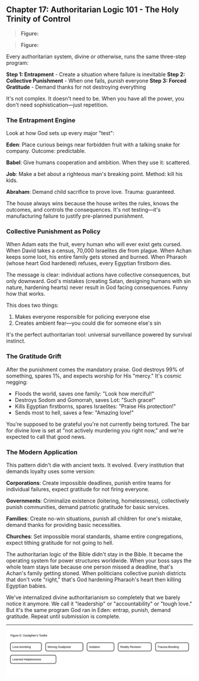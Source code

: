 ## Chapter 17: Authoritarian Logic 101 - The Holy Trinity of Control

> **Figure:**



> **Figure:**



Every authoritarian system, divine or otherwise, runs the same three-step program:

**Step 1: Entrapment** - Create a situation where failure is inevitable
**Step 2: Collective Punishment** - When one fails, punish everyone
**Step 3: Forced Gratitude** - Demand thanks for not destroying everything

It's not complex. It doesn't need to be. When you have all the power, you don't need sophistication—just repetition.

### The Entrapment Engine

Look at how God sets up every major "test":

**Eden**: Place curious beings near forbidden fruit with a talking snake for company. Outcome: predictable.

**Babel**: Give humans cooperation and ambition. When they use it: scattered.

**Job**: Make a bet about a righteous man's breaking point. Method: kill his kids.

**Abraham**: Demand child sacrifice to prove love. Trauma: guaranteed.

The house always wins because the house writes the rules, knows the outcomes, and controls the consequences. It's not testing—it's manufacturing failure to justify pre-planned punishment.

### Collective Punishment as Policy

When Adam eats the fruit, every human who will ever exist gets cursed.
When David takes a census, 70,000 Israelites die from plague.
When Achan keeps some loot, his entire family gets stoned and burned.
When Pharaoh (whose heart God hardened) refuses, every Egyptian firstborn dies.

The message is clear: individual actions have collective consequences, but only downward. God's mistakes (creating Satan, designing humans with sin nature, hardening hearts) never result in God facing consequences. Funny how that works.

This does two things:
1. Makes everyone responsible for policing everyone else
2. Creates ambient fear—you could die for someone else's sin

It's the perfect authoritarian tool: universal surveillance powered by survival instinct.

### The Gratitude Grift

After the punishment comes the mandatory praise. God destroys 99% of something, spares 1%, and expects worship for His "mercy." It's cosmic negging:

- Floods the world, saves one family: "Look how merciful!"
- Destroys Sodom and Gomorrah, saves Lot: "Such grace!"
- Kills Egyptian firstborns, spares Israelites: "Praise His protection!"
- Sends most to hell, saves a few: "Amazing love!"

You're supposed to be grateful you're not currently being tortured. The bar for divine love is set at "not actively murdering you right now," and we're expected to call that good news.

### The Modern Application

This pattern didn't die with ancient texts. It evolved. Every institution that demands loyalty uses some version:

**Corporations**: Create impossible deadlines, punish entire teams for individual failures, expect gratitude for not firing everyone.

**Governments**: Criminalize existence (loitering, homelessness), collectively punish communities, demand patriotic gratitude for basic services.

**Families**: Create no-win situations, punish all children for one's mistake, demand thanks for providing basic necessities.

**Churches**: Set impossible moral standards, shame entire congregations, expect tithing gratitude for not going to hell.

The authoritarian logic of the Bible didn't stay in the Bible. It became the operating system for power structures worldwide. When your boss says the whole team stays late because one person missed a deadline, that's Achan's family getting stoned. When politicians collective punish districts that don't vote "right," that's God hardening Pharaoh's heart then killing Egyptian babies.

We've internalized divine authoritarianism so completely that we barely notice it anymore. We call it "leadership" or "accountability" or "tough love." But it's the same program God ran in Eden: entrap, punish, demand gratitude. Repeat until submission is complete.

---

![Figure E — Gaslighter’s Toolkit](../../figures/figure_E_gaslighters_toolkit.svg)

